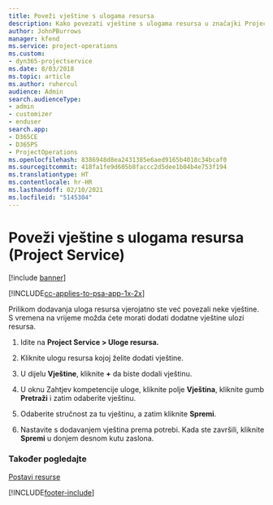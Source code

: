 ```yaml
---
title: Poveži vještine s ulogama resursa
description: Kako povezati vještine s ulogama resursa u značajki Project Service
author: JohnPBurrows
manager: kfend
ms.service: project-operations
ms.custom:
- dyn365-projectservice
ms.date: 8/03/2018
ms.topic: article
ms.author: ruhercul
audience: Admin
search.audienceType:
- admin
- customizer
- enduser
search.app:
- D365CE
- D365PS
- ProjectOperations
ms.openlocfilehash: 8386948d8ea2431385e6aed9165b4018c34bcaf0
ms.sourcegitcommit: 418fa1fe9d605b8faccc2d5dee1b04b4e753f194
ms.translationtype: HT
ms.contentlocale: hr-HR
ms.lasthandoff: 02/10/2021
ms.locfileid: "5145304"
---
```

# <a name="associate-skills-with-resource-roles-project-service"></a>Poveži vještine s ulogama resursa (Project Service)

[!include [banner](../includes/psa-now-project-operations.md)]

[!INCLUDE[cc-applies-to-psa-app-1x-2x](../includes/cc-applies-to-psa-app-1x-2x.md)]

Prilikom dodavanja uloga resursa vjerojatno ste već povezali neke vještine. S vremena na vrijeme možda ćete morati dodati dodatne vještine ulozi resursa.  
  
1.  Idite na **Project Service > Uloge resursa.**  
  
2.  Kliknite ulogu resursa kojoj želite dodati vještine.  
  
3.  U dijelu **Vještine**, kliknite **+** da biste dodali vještinu.  
  
4.  U oknu Zahtjev kompetencije uloge, kliknite polje **Vještina**, kliknite gumb **Pretraži** i zatim odaberite vještinu.  
  
5.  Odaberite stručnost za tu vještinu, a zatim kliknite **Spremi**.  
  
6.  Nastavite s dodavanjem vještina prema potrebi. Kada ste završili, kliknite **Spremi** u donjem desnom kutu zaslona.  
  
### <a name="see-also"></a>Također pogledajte  
 [Postavi resurse](../psa/set-up-resources.md)


[!INCLUDE[footer-include](../includes/footer-banner.md)]